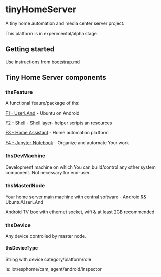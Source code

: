 # tinyHomeServer

A tiny home automation and media center server project.

This platform is in experimental/alpha stage.

## Getting started

Use instructions from [bootstrap.md](bootstrap.md)


## Tiny Home Server components


### thsFeature 

A functional feaure/package of ths:

[F1 - UserLAnd](bootstrap/androidtv-userland.md) - Ubuntu on Android
	
[F2 - Shell](bootstrap/shell.md) - Shell layer- helper scripts an resources

[F3 - Home Assistant](features/hass.md) - Home automation platform

[F4 - Jupyter Notebook](features/jupyter.md) - Organize and automate Your work

### thsDevMachine

Development machine on which You can build/control any other system component. 
Not necessary for end-user.

### thsMasterNode

Your home server main machine with central software - Android && Ubuntu/UserLAnd

Android TV box with ethernet socket, wifi & at least 2GB recommended

### thsDevice

Any device controlled by master node.

#### thsDeviceType 

String with device category/platform/role

ie: iot/esphome/cam, agent/android/inspector







